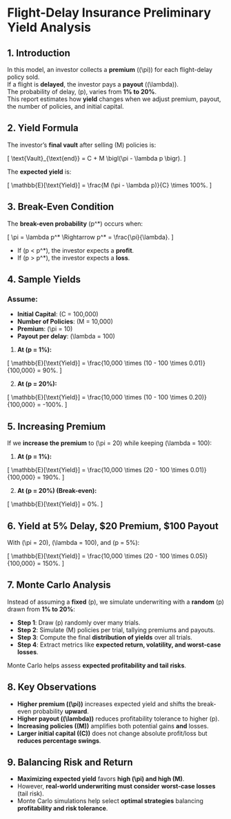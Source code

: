 # Flight-Delay Insurance Preliminary Yield Analysis

## 1. Introduction

In this model, an investor collects a **premium** (\(\pi\)) for each flight-delay policy sold.  
If a flight is **delayed**, the investor pays a **payout** (\(\lambda\)).  
The probability of delay, \(p\), varies from **1% to 20%**.  
This report estimates how **yield** changes when we adjust premium, payout, the number of policies, and initial capital.

## 2. Yield Formula

The investor’s **final vault** after selling \(M\) policies is:

\[
\text{Vault}_{\text{end}} = C + M \bigl(\pi - \lambda p \bigr).
\]

The **expected yield** is:

\[
\mathbb{E}[\text{Yield}] = \frac{M (\pi - \lambda p)}{C} \times 100\%.
\]

## 3. Break-Even Condition

The **break-even probability** \(p^*\) occurs when:

\[
\pi = \lambda p^* \Rightarrow p^* = \frac{\pi}{\lambda}.
\]

- If \(p < p^*\), the investor expects a **profit**.  
- If \(p > p^*\), the investor expects a **loss**.  

## 4. Sample Yields

### **Assume:**
- **Initial Capital**: \(C = 100,000\)
- **Number of Policies**: \(M = 10,000\)
- **Premium**: \(\pi = 10\)
- **Payout per delay**: \(\lambda = 100\)

1. **At \(p = 1\%\):**

\[
\mathbb{E}[\text{Yield}] = \frac{10,000 \times (10 - 100 \times 0.01)}{100,000} = 90\%.
\]

2. **At \(p = 20\%\):**

\[
\mathbb{E}[\text{Yield}] = \frac{10,000 \times (10 - 100 \times 0.20)}{100,000} = -100\%.
\]

## 5. Increasing Premium

If we **increase the premium** to \(\pi = 20\) while keeping \(\lambda = 100\):

1. **At \(p = 1\%\):**

\[
\mathbb{E}[\text{Yield}] = \frac{10,000 \times (20 - 100 \times 0.01)}{100,000} = 190\%.
\]

2. **At \(p = 20\%\) (Break-even):**

\[
\mathbb{E}[\text{Yield}] = 0\%.
\]

## 6. Yield at 5% Delay, $20 Premium, $100 Payout

With \(\pi = 20\), \(\lambda = 100\), and \(p = 5\%\):

\[
\mathbb{E}[\text{Yield}] = \frac{10,000 \times (20 - 100 \times 0.05)}{100,000} = 150\%.
\]

## 7. Monte Carlo Analysis

Instead of assuming a **fixed** \(p\), we simulate underwriting with a **random** \(p\) drawn from **1% to 20%**:

- **Step 1**: Draw \(p\) randomly over many trials.  
- **Step 2**: Simulate \(M\) policies per trial, tallying premiums and payouts.  
- **Step 3**: Compute the final **distribution of yields** over all trials.  
- **Step 4**: Extract metrics like **expected return, volatility, and worst-case losses**.

Monte Carlo helps assess **expected profitability and tail risks**.

## 8. Key Observations

- **Higher premium (\(\pi\))** increases expected yield and shifts the break-even probability **upward**.
- **Higher payout (\(\lambda\))** reduces profitability tolerance to higher \(p\).
- **Increasing policies (\(M\))** amplifies both potential gains **and** losses.
- **Larger initial capital (\(C\))** does not change absolute profit/loss but **reduces percentage swings**.

## 9. Balancing Risk and Return

- **Maximizing expected yield** favors **high \(\pi\) and high \(M\)**.
- However, **real-world underwriting must consider** **worst-case losses** (tail risk).
- Monte Carlo simulations help select **optimal strategies** balancing **profitability and risk tolerance**.
